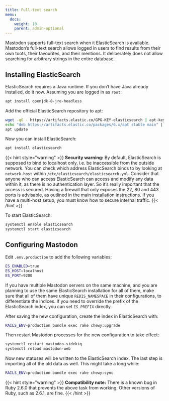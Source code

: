 ```yaml
---
title: Full-text search
menu:
  docs:
    weight: 10
    parent: admin-optional
---
```


Mastodon supports full-text search when it ElasticSearch is available. Mastodon’s full-text search allows logged in users to find results from their own toots, their favourites, and their mentions. It deliberately does not allow searching for arbitrary strings in the entire database.

## Installing ElasticSearch <a id="install"></a>

ElasticSearch requires a Java runtime. If you don’t have Java already installed, do it now. Assuming you are logged in as `root`:

```bash
apt install openjdk-8-jre-headless
```

Add the official ElasticSearch repository to apt:

```bash
wget -qO - https://artifacts.elastic.co/GPG-KEY-elasticsearch | apt-key add -
echo "deb https://artifacts.elastic.co/packages/6.x/apt stable main" | tee -a /etc/apt/sources.list.d/elastic-6.x.list
apt update
```

Now you can install ElasticSearch:

```bash
apt install elasticsearch
```

{{< hint style="warning" >}}
**Security warning:** By default, ElasticSearch is supposed to bind to localhost only, i.e. be inaccessible from the outside network. You can check which address ElasticSearch binds to by looking at `network.host` within `/etc/elasticsearch/elasticsearch.yml`. Consider that anyone who can access ElasticSearch can access and modify any data within it, as there is no authentication layer. So it’s really important that the access is secured. Having a firewall that only exposes the 22, 80 and 443 ports is advisable, as outlined in the [main installation instructions](). If you have a multi-host setup, you must know how to secure internal traffic.
{{< /hint >}}

To start ElasticSearch:

```bash
systemctl enable elasticsearch
systemctl start elasticsearch
```

## Configuring Mastodon <a id="config"></a>

Edit `.env.production` to add the following variables:

```bash
ES_ENABLED=true
ES_HOST=localhost
ES_PORT=9200
```

If you have multiple Mastodon servers on the same machine, and you are planning to use the same ElasticSearch installation for all of them, make sure that all of them have unique `REDIS_NAMESPACE` in their configurations, to differentiate the indices. If you need to override the prefix of the ElasticSearch index, you can set `ES_PREFIX` directly.

After saving the new configuration, create the index in ElasticSearch with:

```bash
RAILS_ENV=production bundle exec rake chewy:upgrade
```

Then restart Mastodon processes for the new configuration to take effect:

```bash
systemctl restart mastodon-sidekiq
systemctl reload mastodon-web
```

Now new statuses will be written to the ElasticSearch index. The last step is importing all of the old data as well. This might take a long while:

```bash
RAILS_ENV=production bundle exec rake chewy:sync
```

{{< hint style="warning" >}}
**Compatibility note:** There is a known bug in Ruby 2.6.0 that prevents the above task from working. Other versions of Ruby, such as 2.6.1, are fine.
{{< /hint >}}

